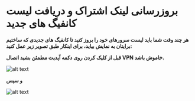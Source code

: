
<h1>بروزرسانی لینک اشتراک و دریافت لیست کانفیگ های جدید</h1>

**<p>هر چند وقت شما باید لیست سرورهای خود را بروز کنید تا کانفیگ های جدیدی که ساختیم برایتان به نمایش بیاید، برای اینکار طبق تصویر زیر عمل کنید: </p>**

**<p>قبل از کلیک کردن روی دکمه آپدیت مطمئن بشید اتصال VPN خاموش باشد.</p>**


![alt text](https://github.com/mostafacpr/connectix/blob/main/1-1.jpg " آپدیت اشتراک")

**و سپس </p>**

![alt text](https://github.com/mostafacpr/connectix/blob/main/2.jpg "آپدیت اشتراک")
